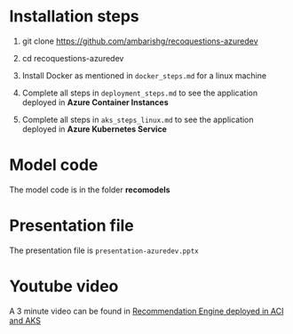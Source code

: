 # Installation steps

1. git clone https://github.com/ambarishg/recoquestions-azuredev    

2. cd recoquestions-azuredev      

3. Install Docker as mentioned in `docker_steps.md` for a linux machine    

4. Complete all steps in `deployment_steps.md`  to see the application deployed in **Azure Container Instances**          
      
5. Complete all steps in `aks_steps_linux.md`  to see the application deployed in **Azure Kubernetes Service**        

# Model code  
The model code is in the folder **recomodels**             

# Presentation file   
The presentation file is `presentation-azuredev.pptx`   

# Youtube video 
A 3 minute video can be found in [Recommendation Engine deployed in ACI and AKS](https://www.youtube.com/watch?v=Y154aR7mCbk)  